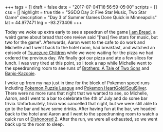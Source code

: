 +++
tags = []
draft = false
date = "2017-07-04T16:56:59-05:00"
scripts = []
css = []
highlight = true
title = "SGDQ Day 3: Five Star Music, Two Star Game"
description = "Day 3 of Summer Games Done Quick in Minneapolis"
lat = 44.977471
lng = -93.273406
+++

Today we woke up extra early to see a speedrun of the game [I am
Bread](http://www.iambreadgame.com/overview/), a weird game about bread that one
review said "[has] five stars for music, but two for the game".  Afterwards,
Aaron went to the cafe to do work and Michelle and I went back to the hotel
room, had breakfast, and watched an episode of [Tsurezure
Children](https://en.wikipedia.org/wiki/Tsurezure_Children) while we were
waiting for the pizza we had ordered the previous day. We finally got our pizza
and ate a few slices for lunch. I was very tired at this point, so I took a nap
while Michelle went to the speedrunning room to see runs of [Brothers: A Tale of
Two Sons](http://www.brothersthegame.com/) and
[Banjo-Kazooie](https://en.wikipedia.org/wiki/Banjo-Kazooie).

I woke up from my nap just in time for the block of Pokemon speed runs including
[Pokemon Puzzle
League](https://en.wikipedia.org/wiki/Pok%C3%A9mon_Puzzle_League) and [Pokemon
HeartGold/SoulSilver](https://en.wikipedia.org/wiki/Pok%C3%A9mon_HeartGold_and_SoulSilver).
There were no more runs that night that we wanted to see, so Michelle, Aaron,
and I went to a bar to celebrate the 4th of July and do some bar trivia.
Unfortunately, trivia was cancelled that night, but we were still able to go to
the bar and have some drinks. After having fun at the bar, we headed back to the
hotel and Aaron and I went to the speedrunning room to watch a quick run of
[Dishonored 2](https://en.wikipedia.org/wiki/Dishonored_2). After the run, we
were all exhausted, so we went back up to the room to sleep.
